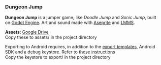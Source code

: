 ### Dungeon Jump

**Dungeon Jump** is a jumper game, like *Doodle Jump* and *Sonic Jump*,
built on [Godot Engine](https://godotengine.org/). Art and sound made with
[Aseprite](https://www.aseprite.org/) and [LMMS](https://lmms.io/).

**Assets**: [Google Drive]()  
Copy these to assets/ in the project directory

Exporting to Android requires, in addition to the [export templates](https://godotengine.org/download),
Android SDK and a debug keystore. Refer to
[these instructions](http://docs.godotengine.org/en/stable/learning/workflow/export/exporting_for_android.html)  
Copy the keystore to export/ in the project directory

